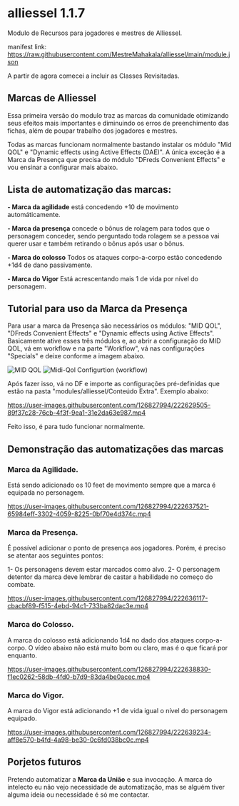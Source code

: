 # alliessel 1.1.7
Modulo de Recursos para jogadores e mestres de Alliessel.

manifest link: 
https://raw.githubusercontent.com/MestreMahakala/alliessel/main/module.json


A partir de agora comecei a incluir as Classes Revisitadas.

## Marcas de Alliessel
Essa primeira versão do modulo traz as marcas da comunidade otimizando seus efeitos mais importantes e diminuindo os erros de preenchimento das fichas, além de poupar trabalho dos jogadores e mestres.

Todas as marcas funcionam normalmente bastando instalar os módulo "Mid QOL" e "Dynamic effects using Active Effects (DAE)".
A única exceção é a Marca da Presença que precisa do módulo "DFreds Convenient Effects" e vou ensinar a configurar mais abaixo.

## Lista de automatização das marcas:

**- Marca da agilidade** está concedendo +10 de movimento automáticamente.

**- Marca da presença** concede o bônus de rolagem para todos que o personagem conceder, sendo perguntado toda rolagem se a pessoa vai querer usar e também retirando o bônus após usar o bônus.

**- Marca do colosso** Todos os ataques corpo-a-corpo estão concedendo +1d4 de dano passivamente.

**- Marca do Vigor** Está acrescentando mais 1 de vida por nível do personagem.

## Tutorial para uso da Marca da Presença

Para usar a marca da Presença são necessários os módulos: "MID QOL", "DFreds Convenient Effects" e "Dynamic effects using Active Effects".
Basicamente ative esses três módulos e, ao abrir a configuração do MID QOL, vá em workflow e na parte "Workflow", vá nas configurações "Specials" e deixe conforme a imagem abaixo.


![MID QOL](https://user-images.githubusercontent.com/126827994/222627701-c6e0936b-e280-48a0-9dd2-2b890370e45b.png)
![Midi-Qol Configurtion (workflow)](https://user-images.githubusercontent.com/126827994/222627726-20a8c280-e9d6-4954-97b3-5127922df3c9.png)


Após fazer isso, vá no DF e importe as configurações pré-definidas que estão na pasta "modules/alliessel/Conteúdo Extra". Exemplo abaixo:

https://user-images.githubusercontent.com/126827994/222629505-89f37c28-76cb-4f3f-9ea1-31e2da63e987.mp4

Feito isso, é para tudo funcionar normalmente.

## Demonstração das automatizações das marcas

### **Marca da Agilidade.**

Está sendo adicionado os 10 feet de movimento sempre que a marca é equipada no personagem.

https://user-images.githubusercontent.com/126827994/222637521-65984eff-3302-4059-8225-0bf70e4d374c.mp4


### **Marca da Presença.**

É possível adicionar o ponto de presença aos jogadores. Porém, é preciso se atentar aos seguintes pontos:

1- Os personagens devem estar marcados como alvo.
2- O personagem detentor da marca deve lembrar de castar a habilidade no começo do combate.

https://user-images.githubusercontent.com/126827994/222636117-cbacbf89-f515-4ebd-94c1-733ba82dac3e.mp4



### **Marca do Colosso.**

A marca do colosso está adicionando 1d4 no dado dos ataques corpo-a-corpo. O vídeo abaixo não está muito bom ou claro, mas é o que ficará por enquanto.

https://user-images.githubusercontent.com/126827994/222638830-f1ec0262-58db-4fd0-b7d9-83da4be0acec.mp4

### **Marca do Vigor.**

A marca do Vigor está adicionando +1 de vida igual o nível do personagem equipado.


https://user-images.githubusercontent.com/126827994/222639234-aff8e570-b4fd-4a98-be30-0c6fd038bc0c.mp4



## Porjetos futuros
Pretendo automatizar a **Marca da União** e sua invocação. A marca do intelecto eu não vejo necessidade de automatização, mas se alguém tiver alguma ideia ou necessidade é só me contactar.

